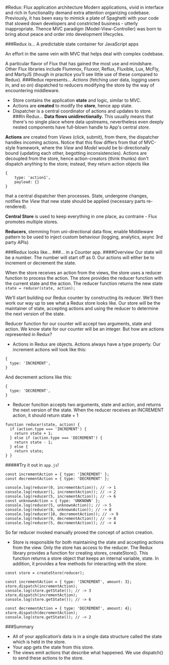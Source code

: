 #Redux: Flux application architecture
Modern applications, vivid in interface and rich in functionality demand extra attention organizing codebase. Previously, it has been easy to mimick a plate of Spaghetti with your code that slowed down developers and constricted business - utterly inappropriate. Thence MVC paradigm (Model-View-Controller) was born to bring about peace and order into development lifecycles.

###Redux is...
A predictable state container for JavaScript apps

An effort in the same vein with MVC that helps deal with complex codebase.

A particular flavor of Flux that has gained the most use and mindshare. Other Flux libraries include Flummox, Fluxxor, Reflux, Fluxible, Lux, McFly, and MartyJS (though in practice you’ll see little use of these compared to Redux).
###Redux represents...
<em>Actions</em> (fetching user data, logging users in, and so on) dispatched to reducers modifying the store by the way of encountering middleware</em>.

- Store contains the application <strong>state</strong> and logic, similar to MVC.
- Actions are <strong>created</strong> to modify the <strong>store</strong>, hence app state.
- Dispatcher is a central coordinator of actions and updates to store.
###In Redux...
<strong>Data flows unidirectionally.</strong> This usually means that there's no single place where data upstreams, nevertheless even deeply nested components have full-blown handle to App's central <em>store</em>.

<strong>Actions</strong> are created from <em>Views</em> (click, submit), from there, the dispatcher handles incoming actions. 
Notice that this flow differs from that of MVC-style framework, where the <em>View</em> and <em>Model</em> would be bi-directionally bound (updating each other, begotting inconsistencies).
Actions are decoupled from the store, hence action-creators (think thunks) don't dispatch anything to the store; instead, they return action objects like
```
{
    type: 'action1',
    payload: {}
}
```
that a central dispatcher then processes. State, undergone changes, notifies the <em>View</em> that new state should be applied (necessary parts re-rendered).
 
<strong>Central Store</strong> is used to keep everything in one place, au contraire - Flux promotes multiple stores.

<strong>Reducers</strong>, stemming from uni-directional data flow, enable Middleware pattern to be used to inject custom behaviour (logging, analytics, async 3rd party APIs)

###Redux looks like...
###... in a Counter app.
####Overview
Our state will be a number. The number will start off as 0. Our actions will either be to increment or decrement the state.

When the store receives an action from the views, the store uses a reducer function to process the action. The store provides the reducer function with the current state and the action. The reducer function returns the new state `state = reducer(state, action);`

We’ll start building our Redux counter by constructing its reducer. We’ll then work our way up to see what a Redux store looks like. Our store will be the maintainer of state, accepting actions and using the reducer to determine the next version of the state.

Reducer function for our counter will accept two arguments, state and action. We know state for our counter will be an integer. But how are actions represented in Redux?
- Actions in Redux are objects. Actions always have a type property. Our increment actions will look like this:
```
{
  type: 'INCREMENT',
}
```
And decrement actions like this:
```
{
  type: 'DECREMENT',
}
```

- Reducer function accepts two arguments, state and action, and returns the next version of the state. When the reducer receives an INCREMENT action, it should return state + 1
```
function reducer(state, action) {
  if (action.type === 'INCREMENT') {
    return state + 1;
  } else if (action.type === 'DECREMENT') {
    return state - 1;
  } else {
    return state;
} }
```

#####Try it out in `app.js`!
```
const incrementAction = { type: 'INCREMENT' };
const decrementAction = { type: 'DECREMENT' };

console.log(reducer(0, incrementAction)); // -> 1 
console.log(reducer(1, incrementAction)); // -> 2 
console.log(reducer(5, incrementAction)); // -> 6
const unknownAction = { type: 'UNKNOWN' }; 
console.log(reducer(5, unknownAction)); // -> 5
console.log(reducer(8, unknownAction)); // -> 8
console.log(reducer(10, decrementAction)); // -> 9 
console.log(reducer(9, decrementAction)); // -> 8 
console.log(reducer(5, decrementAction)); // -> 4
```
So far reducer invoked manually proved the concept of action creation.
- Store is responsible for both maintaining the state and accepting actions from the view. Only the store has access to the reducer. The Redux library provides a function for creating stores, createStore(). This function returns a store object that keeps an internal variable, state. In addition, it provides a few methods for interacting with the store.
```
const store = createStore(reducer);

const incrementAction = { type: 'INCREMENT', amount: 3};
store.dispatch(incrementAction); 
console.log(store.getState()); // -> 3 store.dispatch(incrementAction); 
console.log(store.getState()); // -> 6

const decrementAction = { type: 'DECREMENT', amount: 4};
store.dispatch(decrementAction); 
console.log(store.getState()); // -> 2
```

###Summary
- All of your application’s data is in a single data structure called the state which is held in the store.
- Your app gets the state from this store.
- The views emit actions that describe what happened. We use dispatch() to send these actions to the store.



 
 
 

